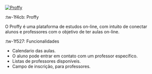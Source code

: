 

[![Proffy](https://i.imgur.com/d4eqxch.png "Proffy")](https://i.imgur.com/d4eqxch.png "Proffy")

:tw-1f4cb: Proffy

O Proffy é uma plataforma de estudos on-line, com intuito de conectar alunos e professores com o objetivo de ter aulas on-line.

:tw-1f527: Funcionalidades

- Calendario das aulas.
- O aluno pode entrar em contato com um professor específico.
- Listas de professores disponíveis.
- Campo de inscrição, para professores.
